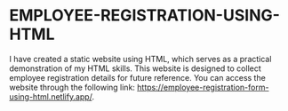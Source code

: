 # EMPLOYEE-REGISTRATION-USING-HTML
I have created a static website using HTML, which serves as a practical demonstration of my HTML skills. This website is designed to collect employee registration details for future reference. You can access the website through the following link: https://employee-registration-form-using-html.netlify.app/.
